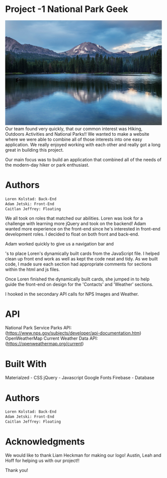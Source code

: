 # Project -1 National Park Geek
![NPG](assets/images/Lassen.jpg)
Our team found very quickly, that our common interest was Hiking, Outdoors Activities and National Parks!! We wanted to make a website where
we were able to combine all of those interests into one easy application. We really enjoyed working with each other and really got a long great in building this project.

Our main focus was to build an application that combined all of the needs of the modern-day hiker or park enthusiast. 

# Authors
	Loren Kolstad: Back-End
 	Adam Jetski: Front-End
 	Caitlan Jeffrey: Floating

We all took on roles that matched our abilities. Loren was look for a challenge with learning more jQuery and took on the backend! Adam wanted more experience on the front-end since he's interested in front-end development roles. I decided to float on both front and back-end.

Adam worked quickly to give us a navigation bar and <div>'s to place Loren's dynamically built cards from the JavaScript file. I helped clean up front end work as well as kept the code neat and tidy. As we built code, I made sure each section had appropriate comments for sections within the html and js files.

Once Loren finished the dynamically built cards, she jumped in to help guide the front-end on design for the 'Contacts' and 'Weather' sections. 

I hooked in the secondary API calls for NPS Images and Weather. 

# API
National Park Service Parks API: (https://www.nps.gov/subjects/developer/api-documentation.htm)
OpenWeatherMap Current Weather Data API: (https://openweathermap.org/current)

# Built With
Materialzed - CSS
jQuery - Javascript
Google Fonts
Firebase - Database


# Authors
	Loren Kolstad: Back-End
 	Adam Jetski: Front-End
 	Caitlan Jeffrey: Floating

# Acknowledgments
We would like to thank Liam Heckman for making our logo!
Austin, Leah and Hoff for helping us with our project!!

Thank you!
